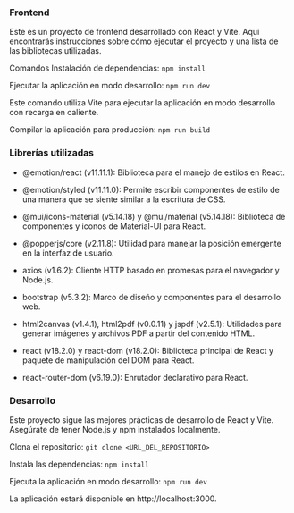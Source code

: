 ### Frontend
Este es un proyecto de frontend desarrollado con React y Vite. Aquí encontrarás instrucciones sobre cómo ejecutar el proyecto y una lista de las bibliotecas utilizadas.

Comandos
Instalación de dependencias:
`npm install`

Ejecutar la aplicación en modo desarrollo:
`npm run dev`

Este comando utiliza Vite para ejecutar la aplicación en modo desarrollo con recarga en caliente.

Compilar la aplicación para producción:
`npm run build`

### Librerías utilizadas
- @emotion/react (v11.11.1):
Biblioteca para el manejo de estilos en React.

- @emotion/styled (v11.11.0):
Permite escribir componentes de estilo de una manera que se siente similar a la escritura de CSS.

- @mui/icons-material (v5.14.18) y @mui/material (v5.14.18):
Biblioteca de componentes y iconos de Material-UI para React.

- @popperjs/core (v2.11.8):
Utilidad para manejar la posición emergente en la interfaz de usuario.

- axios (v1.6.2):
Cliente HTTP basado en promesas para el navegador y Node.js.

- bootstrap (v5.3.2):
Marco de diseño y componentes para el desarrollo web.

- html2canvas (v1.4.1), html2pdf (v0.0.11) y jspdf (v2.5.1):
Utilidades para generar imágenes y archivos PDF a partir del contenido HTML.

- react (v18.2.0) y react-dom (v18.2.0):
Biblioteca principal de React y paquete de manipulación del DOM para React.

- react-router-dom (v6.19.0):
Enrutador declarativo para React.

### Desarrollo
Este proyecto sigue las mejores prácticas de desarrollo de React y Vite. Asegúrate de tener Node.js y npm instalados localmente.

Clona el repositorio:
`git clone <URL_DEL_REPOSITORIO>`

Instala las dependencias:
`npm install`


Ejecuta la aplicación en modo desarrollo:
`npm run dev`

La aplicación estará disponible en http://localhost:3000.
